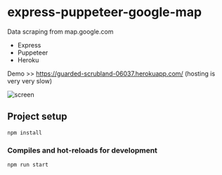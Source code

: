 
# express-puppeteer-google-map
Data scraping from map.google.com
- Express
- Puppeteer
- Heroku 

Demo >> https://guarded-scrubland-06037.herokuapp.com/ (hosting is very very slow)

![screen](https://user-images.githubusercontent.com/2891578/87498127-62302c00-c657-11ea-9260-2a66210351db.png)

## Project setup
```
npm install
```

### Compiles and hot-reloads for development
```
npm run start
```


